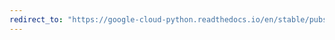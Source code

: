 ```yaml
---
redirect_to: "https://google-cloud-python.readthedocs.io/en/stable/pubsub/publisher/api/batch.html"
---
```

